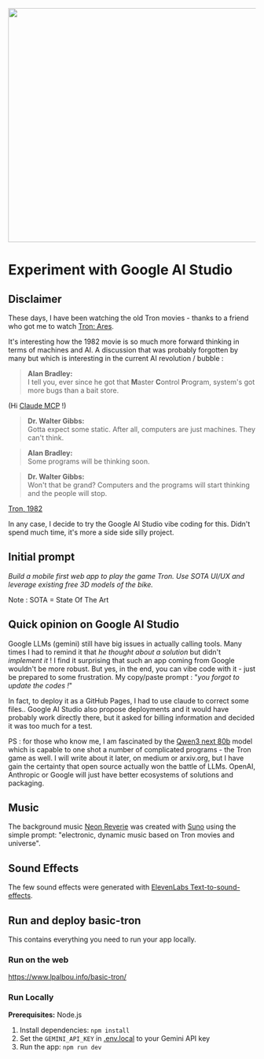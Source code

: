 <div align="center">
<img width="1200" height="475" alt="GHBanner" src="https://github.com/user-attachments/assets/0aa67016-6eaf-458a-adb2-6e31a0763ed6" />
</div>

# Experiment with Google AI Studio

## Disclaimer

These days, I have been watching the old Tron movies - thanks to a friend who got me to watch [Tron: Ares](https://www.imdb.com/title/tt6604188).

It's interesting how the 1982 movie is so much more forward thinking in terms of machines and AI. A discussion that was probably forgotten by many but which is interesting in the current AI revolution / bubble :


> **Alan Bradley:**  
> I tell you, ever since he got that **M**aster **C**ontrol **P**rogram, system's got more bugs than a bait store.

(Hi [Claude MCP](https://www.anthropic.com/news/model-context-protocol) !)

> **Dr. Walter Gibbs:**  
> Gotta expect some static. After all, computers are just machines. They can't think.

> **Alan Bradley:**  
> Some programs will be thinking soon.

> **Dr. Walter Gibbs:**  
> Won't that be grand? Computers and the programs will start thinking and the people will stop.

[Tron, 1982](https://www.imdb.com/title/tt0084827)

In any case, I decide to try the Google AI Studio vibe coding for this. Didn't spend much time, it's more a side side silly project. 

## Initial prompt
*Build a mobile first web app to play the game Tron. Use SOTA UI/UX and leverage existing free 3D models of the bike.*

Note : SOTA = State Of The Art

## Quick opinion on Google AI Studio
Google LLMs (gemini) still have big issues in actually calling tools. Many times I had to remind it that *he thought about a solution* but didn't *implement it* ! I find it surprising that such an app coming from Google wouldn't be more robust. But yes, in the end, you can vibe code with it - just be prepared to some frustration. My copy/paste prompt : "*you forgot to update the codes !*"

In fact, to deploy it as a GitHub Pages, I had to use claude to correct some files.. Google AI Studio also propose deployments and it would have probably work directly there, but it asked for billing information and decided it was too much for a test.

PS : for those who know me, I am fascinated by the [Qwen3 next 80b](https://www.qwen3-next.org/) model which is capable to one shot a number of complicated programs - the Tron game as well. I will write about it later, on medium or arxiv.org, but I have gain the certainty that open source actually won the battle of LLMs. OpenAI, Anthropic or Google will just have better ecosystems of solutions and packaging.

## Music

The background music [Neon Reverie](assets/neon_reverie.mp3) was created with [Suno](https://suno.com/s/YL4CceFyzxQp2e9e) using the simple prompt: "electronic, dynamic music based on Tron movies and universe".

## Sound Effects

The few sound effects were generated with [ElevenLabs Text-to-sound-effects](https://elevenlabs.io/sound-effects).

## Run and deploy basic-tron

This contains everything you need to run your app locally.

### Run on the web

https://www.lpalbou.info/basic-tron/

### Run Locally

**Prerequisites:**  Node.js


1. Install dependencies:
   `npm install`
2. Set the `GEMINI_API_KEY` in [.env.local](.env.local) to your Gemini API key
3. Run the app:
   `npm run dev`
